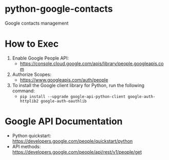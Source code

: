# python-google-contacts
Google contacts management


# How to Exec

1. Enable Google People API: 
   - https://console.cloud.google.com/apis/library/people.googleapis.com
2. Authorize Scopes:
   - https://www.googleapis.com/auth/people 
3. To install the Google client library for Python, run the following command:
   - `pip install --upgrade google-api-python-client google-auth-httplib2 google-auth-oauthlib`


# Google API Documentation

- Python quickstart: https://developers.google.com/people/quickstart/python
- API methods: https://developers.google.com/people/api/rest/v1/people/get

